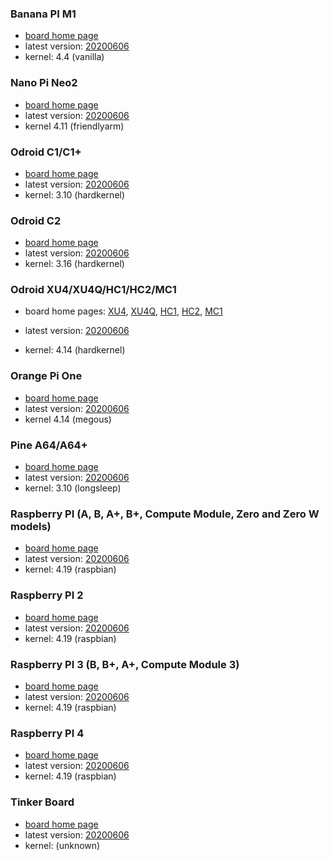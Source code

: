 ### Banana PI M1

* [board home page](http://www.bananapi.org/p/product.html)
* latest version: [20200606](https://github.com/ccrisan/motioneyeos/releases/download/20200606/motioneyeos-bananapim1-20200606.img.xz)
* kernel: 4.4 (vanilla)

### Nano Pi Neo2

 * [board home page](https://wiki.friendlyelec.com/wiki/index.php/NanoPi_NEO2)
 * latest version: [20200606](https://github.com/ccrisan/motioneyeos/releases/download/20200606/motioneyeos-nanopineo2-20200606.img.xz)
 * kernel 4.11 (friendlyarm)

### Odroid C1/C1+

* [board home page](https://www.hardkernel.com/shop/odroid-c1)
* latest version: [20200606](https://github.com/ccrisan/motioneyeos/releases/download/20200606/motioneyeos-odroidc1-20200606.img.xz)
* kernel: 3.10 (hardkernel)

### Odroid C2

* [board home page](https://www.hardkernel.com/shop/odroid-c2)
* latest version: [20200606](https://github.com/ccrisan/motioneyeos/releases/download/20200606/motioneyeos-odroidc2-20200606.img.xz)
* kernel: 3.16 (hardkernel)

### Odroid XU4/XU4Q/HC1/HC2/MC1

* board home pages:
  [XU4](https://www.hardkernel.com/shop/odroid-xu4-special-price),
  [XU4Q](https://www.hardkernel.com/shop/odroid-xu4q-special-price),
  [HC1](https://web.archive.org/web/20180823224437/https://www.hardkernel.com/main/products/prdt_info.php?g_code=G150229074080),
  [HC2](https://web.archive.org/web/20180609152620/http://www.hardkernel.com/main/products/prdt_info.php?g_code=G151505170472),
  [MC1](https://web.archive.org/web/20181028104325/http://www.hardkernel.com/main/products/prdt_info.php?g_code=G150152508314)

* latest version: [20200606](https://github.com/ccrisan/motioneyeos/releases/download/20200606/motioneyeos-odroidxu4-20200606.img.xz)
* kernel: 4.14 (hardkernel)

### Orange Pi One

 * [board home page](http://www.orangepi.org/html/hardWare/computerAndMicrocontrollers/details/Orange-Pi-One.html)
 * latest version: [20200606](https://github.com/ccrisan/motioneyeos/releases/download/20200606/motioneyeos-orangepione-20200606.img.xz)
 * kernel 4.14 (megous)

### Pine A64/A64+

* [board home page](https://www.pine64.org/)
* latest version: [20200606](https://github.com/ccrisan/motioneyeos/releases/download/20200606/motioneyeos-pine64-20200606.img.xz)
* kernel: 3.10 (longsleep)

### Raspberry PI (A, B, A+, B+, Compute Module, Zero and Zero W models)

* [board home page](http://www.raspberrypi.org)
* latest version: [20200606](https://github.com/ccrisan/motioneyeos/releases/download/20200606/motioneyeos-raspberrypi-20200606.img.xz)
* kernel: 4.19 (raspbian)

### Raspberry PI 2

* [board home page](http://www.raspberrypi.org)
* latest version: [20200606](https://github.com/ccrisan/motioneyeos/releases/download/20200606/motioneyeos-raspberrypi2-20200606.img.xz)
* kernel: 4.19 (raspbian)

### Raspberry PI 3 (B, B+, A+, Compute Module 3)

* [board home page](http://www.raspberrypi.org)
* latest version: [20200606](https://github.com/ccrisan/motioneyeos/releases/download/20200606/motioneyeos-raspberrypi3-20200606.img.xz)
* kernel: 4.19 (raspbian)

### Raspberry PI 4

* [board home page](http://www.raspberrypi.org)
* latest version: [20200606](https://github.com/ccrisan/motioneyeos/releases/download/20200606/motioneyeos-raspberrypi4-20200606.img.xz)
* kernel: 4.19 (raspbian)

### Tinker Board

* [board home page](https://www.asus.com/us/Single-Board-Computer/Tinker-Board/)
* latest version: [20200606](https://github.com/ccrisan/motioneyeos/releases/download/20200606/motioneyeos-tinkerboard-20200606.img.xz)
* kernel: (unknown)
